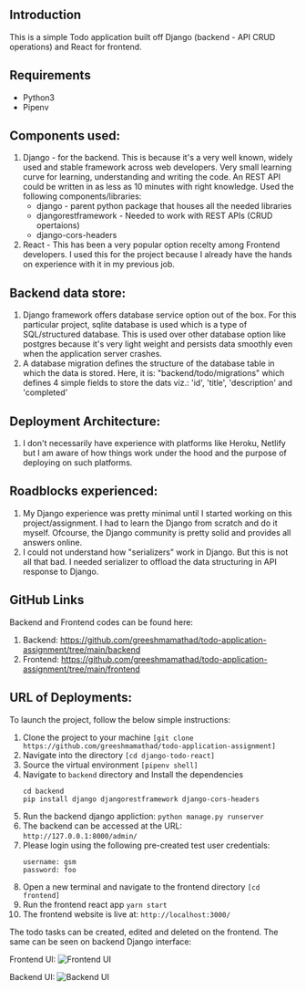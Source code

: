 ## Introduction

This is a simple Todo application built off Django (backend - API CRUD operations) and React for frontend.

## Requirements
* Python3
* Pipenv

## Components used:
1. Django - for the backend. This is because it's a very well known, widely used and stable framework across web developers. Very small learning curve for learning, understanding and writing the code.
  An REST API could be written in as less as 10 minutes with right knowledge.
  Used the following components/libraries:
    - django - parent python package that houses all the needed libraries
    - djangorestframework - Needed to work with REST APIs (CRUD opertaions)
    - django-cors-headers
2. React - This has been a very popular option recelty among Frontend developers. I used this for the project because I already have the hands on experience with it in my previous job. 


## Backend data store:
1. Django framework offers database service option out of the box. For this particular project, sqlite database is used which is a type of SQL/structured database. This is used over other database option like postgres because it's very light weight and persists data smoothly even when the application server crashes.
2. A database migration defines the structure of the database table in which the data is stored. Here, it is: "backend/todo/migrations" which defines 4 simple fields to store the dats viz.: 'id', 'title', 'description' and 'completed'

## Deployment Architecture:
1. I don't necessarily have experience with platforms like Heroku, Netlify but I am aware of how things work under the hood and the purpose of deploying on such platforms.

## Roadblocks experienced:
1. My Django experience was pretty minimal until I started working on this project/assignment. I had to learn the Django from scratch and do it myself. Ofcourse, the Django community is pretty solid and provides all answers online. 
2. I could not understand how "serializers" work in Django. But this is not all that bad. I needed serializer to offload the data structuring in API response to Django. 

## GitHub Links
Backend and Frontend codes can be found here: 
1. Backend: https://github.com/greeshmamathad/todo-application-assignment/tree/main/backend
2. Frontend: https://github.com/greeshmamathad/todo-application-assignment/tree/main/frontend

## URL of Deployments:
To launch the project, follow the below simple instructions:
1. Clone the project to your machine ```[git clone https://github.com/greeshmamathad/todo-application-assignment]```
2. Navigate into the directory ```[cd django-todo-react]```
3. Source the virtual environment ```[pipenv shell]```
4. Navigate to `backend` directory and Install the dependencies 
   ```
   cd backend
   pip install django djangorestframework django-cors-headers
   ```
5. Run the backend django appliction:
   ```python manage.py runserver```
6. The backend can be accessed at the URL: 
   ```http://127.0.0.1:8000/admin/```
7. Please login using the following pre-created test user credentials:
   ```
   username: gsm
   password: foo
   ```
8. Open a new terminal and navigate to the frontend directory ```[cd frontend]```
9. Run the frontend react app ```yarn start```
10. The frontend website is live at: ```http://localhost:3000/```

The todo tasks can be created, edited and deleted on the frontend. The same can be seen on backend Django interface:

Frontend UI: 
![Frontend UI](./frontend/images/frontend.png?raw=true)

Backend UI:
![Backend UI](./frontend/images/backend.png?raw=true)
